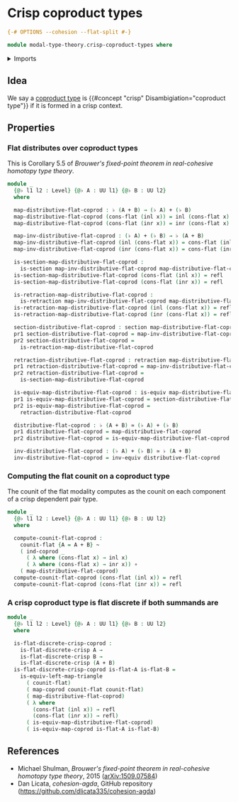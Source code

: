 # Crisp coproduct types

```agda
{-# OPTIONS --cohesion --flat-split #-}

module modal-type-theory.crisp-coproduct-types where
```

<details><summary>Imports</summary>

```agda
open import foundation.coproduct-types
open import foundation.dependent-pair-types
open import foundation.equivalences
open import foundation.function-types
open import foundation.functoriality-coproduct-types
open import foundation.functoriality-dependent-pair-types
open import foundation.homotopies
open import foundation.identity-types
open import foundation.retractions
open import foundation.sections
open import foundation.universe-levels

open import modal-type-theory.flat-discrete-crisp-types
open import modal-type-theory.flat-modality
```

</details>

## Idea

We say a [coproduct type](foundation-core.coproduct-types.md) is
{{#concept "crisp" Disambigiation="coproduct type"}} if it is formed in a crisp
context.

## Properties

### Flat distributes over coproduct types

This is Corollary 5.5 of _Brouwer's fixed-point theorem in real-cohesive
homotopy type theory_.

```agda
module _
  {@♭ l1 l2 : Level} {@♭ A : UU l1} {@♭ B : UU l2}
  where

  map-distributive-flat-coprod : ♭ (A + B) → (♭ A) + (♭ B)
  map-distributive-flat-coprod (cons-flat (inl x)) = inl (cons-flat x)
  map-distributive-flat-coprod (cons-flat (inr x)) = inr (cons-flat x)

  map-inv-distributive-flat-coprod : (♭ A) + (♭ B) → ♭ (A + B)
  map-inv-distributive-flat-coprod (inl (cons-flat x)) = cons-flat (inl x)
  map-inv-distributive-flat-coprod (inr (cons-flat x)) = cons-flat (inr x)

  is-section-map-distributive-flat-coprod :
    is-section map-inv-distributive-flat-coprod map-distributive-flat-coprod
  is-section-map-distributive-flat-coprod (cons-flat (inl x)) = refl
  is-section-map-distributive-flat-coprod (cons-flat (inr x)) = refl

  is-retraction-map-distributive-flat-coprod :
    is-retraction map-inv-distributive-flat-coprod map-distributive-flat-coprod
  is-retraction-map-distributive-flat-coprod (inl (cons-flat x)) = refl
  is-retraction-map-distributive-flat-coprod (inr (cons-flat x)) = refl

  section-distributive-flat-coprod : section map-distributive-flat-coprod
  pr1 section-distributive-flat-coprod = map-inv-distributive-flat-coprod
  pr2 section-distributive-flat-coprod =
    is-retraction-map-distributive-flat-coprod

  retraction-distributive-flat-coprod : retraction map-distributive-flat-coprod
  pr1 retraction-distributive-flat-coprod = map-inv-distributive-flat-coprod
  pr2 retraction-distributive-flat-coprod =
    is-section-map-distributive-flat-coprod

  is-equiv-map-distributive-flat-coprod : is-equiv map-distributive-flat-coprod
  pr1 is-equiv-map-distributive-flat-coprod = section-distributive-flat-coprod
  pr2 is-equiv-map-distributive-flat-coprod =
    retraction-distributive-flat-coprod

  distributive-flat-coprod : ♭ (A + B) ≃ (♭ A) + (♭ B)
  pr1 distributive-flat-coprod = map-distributive-flat-coprod
  pr2 distributive-flat-coprod = is-equiv-map-distributive-flat-coprod

  inv-distributive-flat-coprod : (♭ A) + (♭ B) ≃ ♭ (A + B)
  inv-distributive-flat-coprod = inv-equiv distributive-flat-coprod
```

### Computing the flat counit on a coproduct type

The counit of the flat modality computes as the counit on each component of a
crisp dependent pair type.

```agda
module _
  {@♭ l1 l2 : Level} {@♭ A : UU l1} {@♭ B : UU l2}
  where

  compute-counit-flat-coprod :
    counit-flat {A = A + B} ~
    ( ind-coprod _
      ( λ where (cons-flat x) → inl x)
      ( λ where (cons-flat x) → inr x)) ∘
    ( map-distributive-flat-coprod)
  compute-counit-flat-coprod (cons-flat (inl x)) = refl
  compute-counit-flat-coprod (cons-flat (inr x)) = refl
```

### A crisp coproduct type is flat discrete if both summands are

```agda
module _
  {@♭ l1 l2 : Level} {@♭ A : UU l1} {@♭ B : UU l2}
  where

  is-flat-discrete-crisp-coprod :
    is-flat-discrete-crisp A →
    is-flat-discrete-crisp B →
    is-flat-discrete-crisp (A + B)
  is-flat-discrete-crisp-coprod is-flat-A is-flat-B =
    is-equiv-left-map-triangle
      ( counit-flat)
      ( map-coprod counit-flat counit-flat)
      ( map-distributive-flat-coprod)
      ( λ where
        (cons-flat (inl x)) → refl
        (cons-flat (inr x)) → refl)
      ( is-equiv-map-distributive-flat-coprod)
      ( is-equiv-map-coprod is-flat-A is-flat-B)
```

## References

- Michael Shulman, _Brouwer's fixed-point theorem in real-cohesive homotopy type
  theory_, 2015 ([arXiv:1509.07584](https://arxiv.org/abs/1509.07584))
- Dan Licata, _cohesion-agda_, GitHub repository
  (<https://github.com/dlicata335/cohesion-agda>)

